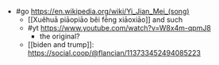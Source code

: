 - #go https://en.wikipedia.org/wiki/Yi_Jian_Mei_(song)
  - [[Xuěhuā piāopiāo běi fēng xiāoxiāo]] and such
  - #yt https://www.youtube.com/watch?v=W8x4m-qpmJ8
    - the original?
  - [[biden and trump]]: https://social.coop/@flancian/113733452494085223

